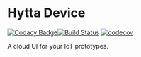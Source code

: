 # Hytta Device

[![Codacy Badge](https://api.codacy.com/project/badge/Grade/8b40644f6fb3434db1e8ae7175c65e3c)](https://www.codacy.com/app/lucavallin/hytta-device?utm_source=github.com&amp;utm_medium=referral&amp;utm_content=lucavallin/hytta-device&amp;utm_campaign=Badge_Grade)[![Build Status](https://travis-ci.org/lucavallin/hytta-pi.svg?branch=master)](https://travis-ci.org/lucavallin/hytta-pi)
[![codecov](https://codecov.io/gh/lucavallin/hytta-pi/branch/master/graph/badge.svg)](https://codecov.io/gh/lucavallin/hytta-pi)



A cloud UI for your IoT prototypes.
